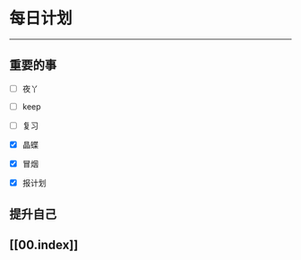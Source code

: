 
# 每日计划
---
## 重要的事

- [ ]    夜丫
- [ ]   keep
- [ ]  复习
- [x] 晶蝶
- [x] 冒烟
- [x] 报计划



## 提升自己

  



## [[00.index]]










